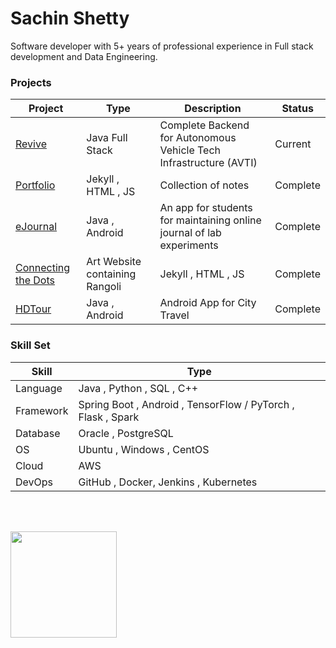 # Sachin Shetty

Software developer with 5+ years of professional experience in Full stack development and Data Engineering.

### Projects

  | Project | Type | Description | Status |
  |---|---|---| ---|
  [Revive](https://github.com/sachinsshetty/revive) | Java Full Stack  | Complete  Backend for Autonomous Vehicle Tech Infrastructure (AVTI) | Current |
  | [Portfolio](https://sachinsshetty.github.io/gaganyatri.com) | Jekyll , HTML , JS | Collection of notes  | Complete |
| [eJournal](https://slabstech.github.io/ejournal/) | Java , Android| An app for students for maintaining online journal of lab experiments  | Complete |
| [Connecting the Dots](https://github.com/slabstech/connectingthedots.com)| Art Website containing Rangoli| Jekyll , HTML , JS | Complete |
| [HDTour](https://github.com/slabstech/thehdtour-app) | Java , Android| Android App for City Travel  | Complete |


### Skill Set

  | Skill | Type |
  |---|---|
  | Language | Java , Python , SQL , C++|
  | Framework | Spring Boot , Android , TensorFlow / PyTorch , Flask , Spark |
  | Database | Oracle , PostgreSQL |
  | OS | Ubuntu , Windows , CentOS |
  | Cloud | AWS |
  | DevOps | GitHub , Docker, Jenkins , Kubernetes|

<br/><br/>

 <img height="170" align="left" src="https://github-readme-stats.vercel.app/api?username=sachinsshetty&count_private=true&include_all_commits=true&theme=onedark" />


 <!--img src="https://github-readme-stats.vercel.app/api/top-langs/?username=sachinsshetty&layout=compact&theme=onedark&count_private=false" /-->
